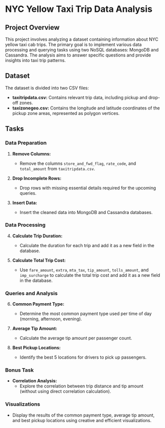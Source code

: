 # NYC Yellow Taxi Trip Data Analysis

## Project Overview

This project involves analyzing a dataset containing information about NYC yellow taxi cab trips. The primary goal is to implement various data processing and querying tasks using two NoSQL databases: MongoDB and Cassandra. The analysis aims to answer specific questions and provide insights into taxi trip patterns.

## Dataset

The dataset is divided into two CSV files:
- **taxitripdata.csv:** Contains relevant trip data, including pickup and drop-off zones.
- **taxizonegeo.csv:** Contains the longitude and latitude coordinates of the pickup zone areas, represented as polygon vertices.

## Tasks

### Data Preparation
1. **Remove Columns:**
   - Remove the columns `store_and_fwd_flag`, `rate_code`, and `total_amount` from `taxitripdata.csv`.

2. **Drop Incomplete Rows:**
   - Drop rows with missing essential details required for the upcoming queries.

3. **Insert Data:**
   - Insert the cleaned data into MongoDB and Cassandra databases.

### Data Processing
4. **Calculate Trip Duration:**
   - Calculate the duration for each trip and add it as a new field in the database.

5. **Calculate Total Trip Cost:**
   - Use `fare_amount`, `extra`, `mta_tax`, `tip_amount`, `tolls_amount`, and `imp_surcharge` to calculate the total trip cost and add it as a new field in the database.

### Queries and Analysis
6. **Common Payment Type:**
   - Determine the most common payment type used per time of day (morning, afternoon, evening).

7. **Average Tip Amount:**
   - Calculate the average tip amount per passenger count.

8. **Best Pickup Locations:**
   - Identify the best 5 locations for drivers to pick up passengers.

### Bonus Task
- **Correlation Analysis:**
  - Explore the correlation between trip distance and tip amount (without using direct correlation calculation).

### Visualizations
- Display the results of the common payment type, average tip amount, and best pickup locations using creative and efficient visualizations.

